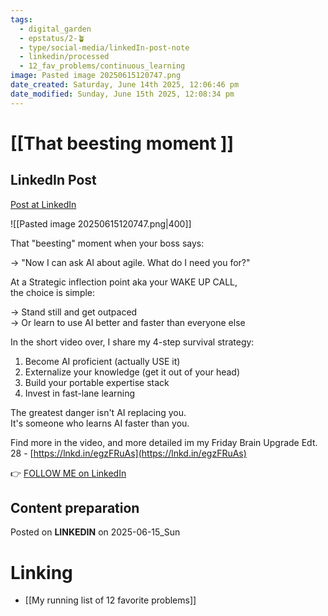 ```yaml
---
tags:
  - digital_garden
  - epstatus/2-🪴
  - type/social-media/linkedIn-post-note
  - linkedin/processed
  - 12_fav_problems/continuous_learning
image: Pasted image 20250615120747.png
date_created: Saturday, June 14th 2025, 12:06:46 pm
date_modified: Sunday, June 15th 2025, 12:08:34 pm
---
```

# [[That beesting moment ]]

## LinkedIn Post

[Post at LinkedIn](https://www.linkedin.com/posts/sebastiankamilli_that-beesting-moment-when-your-boss-says-activity-7339506994120216576-o08W?utm_source=share&utm_medium=member_desktop&rcm=ACoAAA1M1pkBgWCYPhT45EpfLiHzViQqRWNCIv4)

![[Pasted image 20250615120747.png|400]]

That "beesting" moment when your boss says:  
  
→ "Now I can ask AI about agile. What do I need you for?"  
  
At a Strategic inflection point aka your WAKE UP CALL,  
the choice is simple:  
  
→ Stand still and get outpaced  
→ Or learn to use AI better and faster than everyone else  
  
In the short video over, I share my 4-step survival strategy:  
1) Become AI proficient (actually USE it)  
2) Externalize your knowledge (get it out of your head)  
3) Build your portable expertise stack  
4) Invest in fast-lane learning  
  
The greatest danger isn't AI replacing you.  
It's someone who learns AI faster than you.  
  
Find more in the video, and more detailed im my Friday Brain Upgrade Edt. 28 - [https://lnkd.in/egzFRuAs](https://lnkd.in/egzFRuAs)

👉 [FOLLOW ME on LinkedIn](https://www.linkedin.com/comm/mynetwork/discovery-see-all?usecase=PEOPLE_FOLLOWS&followMember=sebastiankamilli)

## Content preparation

Posted on **LINKEDIN** on 2025-06-15_Sun

# Linking

+ [[My running list of 12 favorite problems]]
